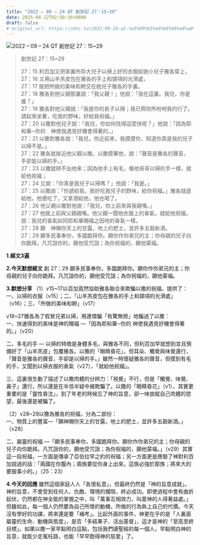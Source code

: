 ```yaml
---
title: "2022 – 09 – 24 QT 創世記 27：15~29"
date: 2025-04-12T02:50:16+0800
draft: false
# original_url: https://cmtc.tw/2022-09-24-qt-%e5%89%b5%e4%b8%96%e8%a8%98-27%ef%bc%9a1529
---
```


![2022 – 09 – 24 QT 創世記 27：15\~29](/images/qt.jpg  "2022 – 09 – 24 QT 創世記 27：15\~29")

> 創世記 27：15\~29
>
> 27：15 利百加又把家裏所存大兒子以掃上好的衣服給她小兒子雅各穿上，  
> 27：16 又用山羊羔皮包在雅各的手上和頸項的光滑處，  
> 27：17 就把所做的美味和餅交在她兒子雅各的手裏。  
> 27：18 雅各到他父親那裏說：「我父親！」他說：「我在這裏。我兒，你是誰？」  
> 27：19 雅各對他父親說：「我是你的長子以掃；我已照你所吩咐我的行了。請起來坐著，吃我的野味，好給我祝福。」  
> 27：20 以撒對他兒子說：「我兒，你如何找得這麼快呢？」他說：「因為耶和華─你的　神使我遇見好機會得著的。」  
> 27：21 以撒對雅各說：「我兒，你近前來，我摸摸你，知道你真是我的兒子以掃不是。」  
> 27：22 雅各就挨近他父親以撒。以撒摸著他，說：「聲音是雅各的聲音，手卻是以掃的手。」  
> 27：23 以撒就辨不出他來；因為他手上有毛，像他哥哥以掃的手一樣，就給他祝福；  
> 27：24 又說：「你真是我兒子以掃嗎？」他說：「我是。」  
> 27：25 以撒說：「你遞給我，我好吃我兒子的野味，給你祝福。」雅各就遞給他，他便吃了，又拿酒給他，他也喝了。  
> 27：26 他父親以撒對他說：「我兒，你上前來與我親嘴。」  
> 27：27 他就上前與父親親嘴。他父親一聞他衣服上的香氣，就給他祝福，說：我兒的香氣如同耶和華賜福之田地的香氣一樣。  
> 27：28 願　神賜你天上的甘露，地上的肥土，並許多五穀新酒。  
> 27：29 願多民事奉你，多國跪拜你。願你作你弟兄的主；你母親的兒子向你跪拜。凡咒詛你的，願他受咒詛；為你祝福的，願他蒙福。

**1.經文3遍**

**2.今天默想經文**
創 27：29 願多民事奉你，多國跪拜你。願你作你弟兄的主；你母親的兒子向你跪拜。凡咒詛你的，願他受咒詛；為你祝福的，願他蒙福。

**3.默想分享**
（1）v15\~17以百加竟然協助雅各聯合來欺騙以撒的祝福，提供了：一、以掃的衣服（v15）；二、「山羊羔皮包在雅各的手上和頸項的光滑處」（v16）；三、「所做的美味和餅」（v17）

v18\~27雅各為了假冒兄弟以掃，用連環騙「有驚無險」地騙過了以撒：  
一、快速得到的美味是神的賜福 —「因為耶和華─你的 神使我遇見好機會得著的。」（v20）

二、多毛的手 — 以掃的特徵是身體多毛，與雅各不同，但利百加早就想到並且預備好了「山羊羔皮」包覆雅各。以撒的「眼睛昏花」，但耳朵、觸覺與味覺還行，「聲音是雅各的聲音，手卻是以掃的手。」雖然一時懷疑雅各的聲音，但摸到有毛的手，又聞到以掃衣服的香氣（v27），「就給他祝福」。

三、這裏很生動了描述了以撒肉體的分辨力：「視覺」不行，但是「觸覺、味覺、鼻子」還行，所以還是在半信半疑中被欺騙了。以撒的「眼睛昏花」（v1），其實更重要的是「靈性昏沈」，到了年老的時候忘了神的旨意，卻一味放縱自己肉體的慾望，最後還是被騙了。

（2）v28\~29以撒為雅各的祝福，分為二部份：  
一、物質上的豐富—「願神賜你天上的甘露，地上的肥土，並許多五穀新酒。」（v28）

二、屬靈的祝福 —「願多民事奉你，多國跪拜你。願你作你弟兄的主；你母親的兒子向你跪拜。凡咒詛你的，願他受咒詛；為你祝福的，願他蒙福。」（v29）其實這一段祝福，一方面是傳承了亞伯拉罕之約的祝福；另一方面更是應驗了神對利百加說過的話：「兩國在你腹內；兩族要從你身上出來。這族必強於那族；將來大的要服事小的。」（25：23）

**4.今天的回應**
雖然這個家庭人人「各懷私意」，但最終仍然是「神的旨意成就」。神的旨意，不會受到任何人、仇敵、環境的攔阻，終必成功。即使過程中會有曲折起伏，仍然都在神全能的掌握之中，叫「萬事互相效力，叫愛神的人得著益處。」但雖如此，每一個人仍然要為自己所懷的動機，所做的行為負上自己的代價。今天沒有學好的功課，將來還是要「補考」。比起外面的事件，神更在乎的是「人裏面屬靈的生命、動機與態度」，是否「多結果子、活出基督」，這才是神的「至高至終目標」。如果以撒一家早點明白這點，包括我們讀聖經的每一個人，早點明白神的旨意，就能少走冤枉路，也能「早早飽得神的慈愛」了。

